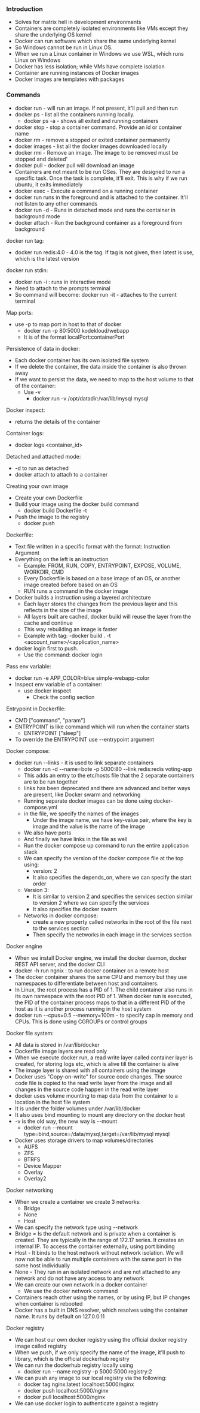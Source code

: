 ### Introduction
- Solves for matrix hell in development environments
- Containers are completely isolated environments like VMs except they share the underlying OS kernel
- Docker can run software which share the same underlying kernel
- So Windows cannot be run in Linux OS. 
- When we run a Linux container in Windows we use WSL, which runs Linux on Windows
- Docker has less isolation; while VMs have complete isolation
- Container are running instances of Docker images
- Docker images are templates with packages

### Commands
- docker run - will run an image. If not present, it'll pull and then run
- docker ps - list all the containers running locally. 
	- docker ps -a - shows all exited and running containers
- docker stop - stop a container command. Provide an id or container name
- docker rm - remove a stopped or exited container permanently
- docker images - list all the docker images downloaded locally
- docker rmi - Remove an image. The image to be removed must be stopped and deleted'
- docker pull - docker pull will download an image
- Containers are not meant to be run OSes. They are designed to run a specific task. Once the task is complete, it'll exit. This is why if we run ubuntu, it exits immediately
- docker exec - Execute a command on a running container
- docker run runs in the foreground and is attached to the container. It'll not listen to any other commands
- docker run -d - Runs in detached mode and runs the container in background mode
- docker attach - Run the background container as a foreground from background

docker run tag:
- docker run redis:4.0 - 4.0 is the tag. If tag is not given, then latest is use, which is the latest version

docker run stdin: 
- docker run -i : runs in interactive mode
- Need to attach to the prompts terminal
- So command will become: docker run -it - attaches to the current terminal

Map ports:
- use -p to map port in host to that of docker
	- docker run -p 80:5000 kodekloud/webapp
	- It is of the format localPort:containerPort

Persistence of data in docker:
- Each docker container has its own isolated file system
- If we delete the container, the data inside the container is also thrown away
- If we want to persist the data, we need to map to the host volume to that of the container:
	- Use -v
		- docker run -v /opt/datadir:/var/lib/mysql mysql

Docker inspect:
- returns the details of the container

Container logs:
- docker logs <container_id>

Detached and attached mode:
- -d to run as detached
- docker attach <id> to attach to a container

Creating your own image
- Create your own Dockerfile
- Build your image using the docker build command
	- docker build Dockerfile -t <tag>
- Push the image to the registry
	- docker push

Dockerfile:
- Text file written in a specific format with the format:
	Instruction Argument
- Everything on the left is an instruction
	- Example: FROM, RUN, COPY, ENTRYPOINT, EXPOSE, VOLUME, WORKDIR, CMD
	- Every Dockerfile is based on a base image of an OS, or another image created before based on an OS
	- RUN runs a command in the docker image
- Docker builds a instruction using a layered architecture
	- Each layer stores the changes from the previous layer and this reflects in the size of the image
	- All layers built are cached, docker build will reuse the layer from the cache and continue
	- This way rebuilding an image is faster
	- Example with tag:
		-docker build . -t <account_name>/<application_name>
- docker login first to push.
	- Use the command: docker login

Pass env variable: 
- docker run -e APP_COLOR=blue simple-webapp-color
- Inspect env variable of a container:
	- use docker inspect
		- Check the config section

Entrypoint in Dockerfile:
- CMD ["command", "param"]
- ENTRYPOINT is like command which will run when the container starts
	- ENTRYPOINT ["sleep"]
- To override the ENTRYPOINT use --entrypoint argument 

Docker compose:
- docker run --links - it is used to link separate containers
	- docker run -d --name=bote -p 5000:80 --link redis:redis voting-app
	- This adds an entry to the etc/hosts file that the 2 separate containers are to be run together
	- links has been deprecated and there are advanced and better ways are present, like Docker swarm and networking
	- Running separate docker images can be done using docker-compose.yml
	- in the file, we specify the names of the images
		- Under the image name, we have key-value pair, where the key is image and the value is the name of the image
	- We also have ports
	- And finally we have links in the file as well
	- Run the docker compose up command to run the entire application stack
	- We can specify the version of the docker compose file at the top using:
		- version: 2
		- It also specifies the depends_on, where we can specify the start order
	- Version 3: 
		- It is similar to version 2 and specifies the services section similar to version 2 where we can specify the services
		- It also specifies the docker swarm
	- Networks in docker compose:
		- create a new property called networks in the root of the file next to the services section
		- Then specify the networks in each image in the services section

Docker engine
- When we install Docker engine, we install the docker daemon, docker REST API server, and the docker CLI
- docker -h <hostname> run ngnix :  to run docker container on a remote host
- The docker container shares the same CPU and memory but they use namespaces to differentiate between host and containers.
- In Linux, the root process has a PID of 1. The child container also runs in its own namespace with the root PID of 1. When docker run is executed, the PID of the container process maps to that in a different PID of the host as it is another process running in the host system
- docker run --cpus=0.5 --memory=100m - to specify cap in memory and CPUs. This is done using CGROUPs or control groups

Docker file system:
- All data is stored in /var/lib/docker
- Dockerfile image layers are read only
- When we execute docker run, a read write layer called container layer is created, for storing logs etc, which is alive till the container is alive
- The image layer is shared with all containers using the image
- Docker uses "Copy-on-write" for source code changes. The source code file is copied to the read write layer from the image and all changes in the source code happen in the read write layer
- docker uses volume mounting to map data from the container to a location in the host file system
- It is under the folder volumes under /var/lib/docker
- It also uses bind mounting to mount any directory on the docker host
- -v is the old way, the new way is --mount
	- docker run --mount type=bind,source=/data/mysql,target=/var/lib/mysql mysql
- Docker uses storage drivers to map volumes/directories
	- AUFS
	- ZFS
	- BTRFS
	- Device Mapper
	- Overlay
	- Overlay2

Docker networking
- When we create a container we create 3 networks:
	- Bridge
	- None
	- Host
- We can specify the network type using --network
- Bridge = Is the default network and is private when a container is created. They are typically in the range of 172.17 series. It creates an internal IP. To access the container externally, using port binding
- Host - It binds to the host network without network isolation. We will now not be able to run multiple containers with the same port in the same host individually
- None - They run in an isolated network and are not attached to any network and do not have any access to any network
- We can create our own network in a docker container
	- We use the docker network command
- Containers reach other using the names, or by using IP, but IP changes when container is rebooted
- Docker has a built in DNS resolver, which resolves using the container name. It runs by default on 127.0.0.11

Docker registry
- We can host our own docker registry using the official docker registry image called registry
- When we push, if we only specify the name of the image, it'll push to library, which is the official dockerhub registry
- We can run the dockerhub registry locally using 
	- docker run --name registry -p 5000:5000 registry:2
- We can push any image to our local registry via the following:
	- docker tag nginx:latest localhost:5000/nginx
	- docker push localhost:5000/nginx
	- docker pull localhost:5000/nginx
- We can use docker login to authenticate against a registry